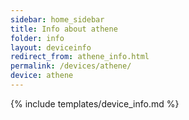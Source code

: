 ```yaml
---
sidebar: home_sidebar
title: Info about athene
folder: info
layout: deviceinfo
redirect_from: athene_info.html
permalink: /devices/athene/
device: athene
---
```

{% include templates/device_info.md %}
